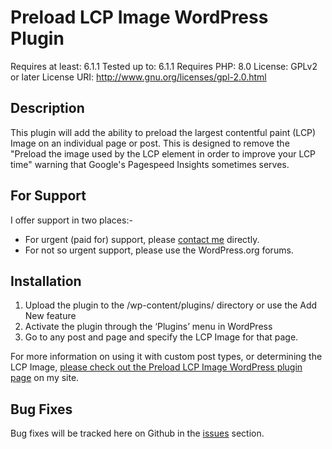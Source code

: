 Preload LCP Image WordPress Plugin
==================================
Requires at least: 6.1.1
Tested up to: 6.1.1
Requires PHP: 8.0
License: GPLv2 or later
License URI: http://www.gnu.org/licenses/gpl-2.0.html
 
Description
-----------
This plugin will add the ability to preload the largest contentful paint (LCP) Image on an individual page or post. This is designed to remove the "Preload the image used by the LCP element in order to improve your LCP time" warning that Google's Pagespeed Insights sometimes serves.

For Support
-----------
I offer support in two places:-

* For urgent (paid for) support, please [contact me](https://dwinrhys.com/contact-me/) directly.
* For not so urgent support, please use the WordPress.org forums.
 
Installation
------------
 
1. Upload the plugin to the /wp-content/plugins/ directory or use the Add New feature
2. Activate the plugin through the ‘Plugins’ menu in WordPress
3. Go to any post and page and specify the LCP Image for that page.

For more information on using it with custom post types, or determining the LCP Image, [please check out the Preload LCP Image WordPress plugin page](https://dwinrhys.com/preload-largest-contentful-paint-image-wordpress-plugin/) on my site.


Bug Fixes
---------
Bug fixes will be tracked here on Github in the [issues](https://github.com/rhyswynne/preload-lcp-image-wordpress/issues) section.